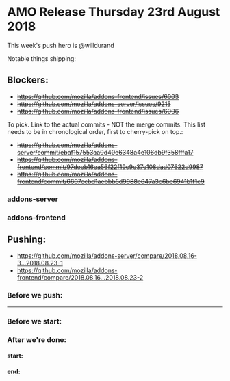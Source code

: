 
# AMO Release Thursday 23rd August 2018

This week's push hero is @willdurand

Notable things shipping:

## Blockers:
 * ~~https://github.com/mozilla/addons-frontend/issues/6003~~
 * ~~https://github.com/mozilla/addons-server/issues/9215~~
 * ~~https://github.com/mozilla/addons-frontend/issues/6006~~

To pick.  Link to the actual commits - NOT the merge commits.  This list needs
to be in chronological order, first to cherry-pick on top.:
* ~~https://github.com/mozilla/addons-server/commit/ebaf157553aa0d40e6348a4e106db9f358fffa17~~
* ~~https://github.com/mozilla/addons-frontend/commit/97deeb16ea56f22f19c9e37e108dad07622d9987~~
* ~~https://github.com/mozilla/addons-frontend/commit/6607ecbd1aebbb5d9988e647a3c6be6941b1f1c9~~

### addons-server

### addons-frontend

## Pushing:

* https://github.com/mozilla/addons-server/compare/2018.08.16-3...2018.08.23-1
* https://github.com/mozilla/addons-frontend/compare/2018.08.16...2018.08.23-2

### Before we push:

-------------------------------------------------------------------------------

### Before we start:


### After we're done:

#### start:
#### end:
